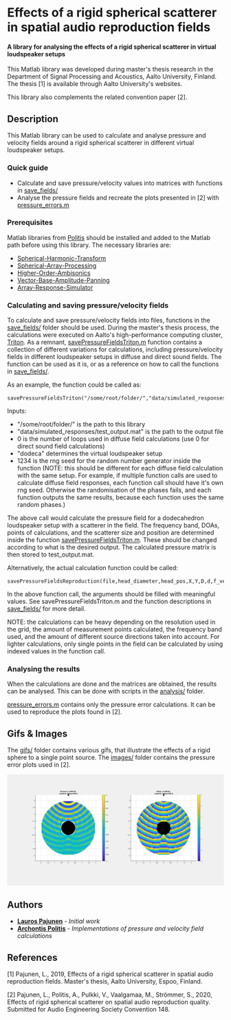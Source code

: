 # Effects of a rigid spherical scatterer in spatial audio reproduction fields

#### A library for analysing the effects of a rigid spherical scatterer in virtual loudspeaker setups

This Matlab library was developed during master's thesis research in the Department of Signal Processing and Acoustics, Aalto University, Finland. The thesis [1] is available through Aalto University's websites.

This library also complements the related convention paper [2].

## Description

This Matlab library can be used to calculate and analyse pressure and velocity fields around a rigid spherical scatterer in different virtual loudspeaker setups.

### Quick guide

* Calculate and save pressure/velocity values into matrices with functions in [save_fields/](https://github.com/mapu8/Spherical-scatterer-effects/tree/master/src/save_fields/)
* Analyse the pressure fields and recreate the plots presented in [2] with [pressure_errors.m](https://github.com/mapu8/Spherical-scatterer-effects/blob/master/src/analysis/pressure_errors.m)

### Prerequisites

Matlab libraries from [Politis](https://github.com/polarch) should be installed and added to the Matlab path before using this library. The necessary libraries are:

* [Spherical-Harmonic-Transform](https://github.com/polarch/Spherical-Harmonic-Transform)
* [Spherical-Array-Processing](https://github.com/polarch/Spherical-Array-Processing)
* [Higher-Order-Ambisonics](https://github.com/polarch/Higher-Order-Ambisonics)
* [Vector-Base-Amplitude-Panning](https://github.com/polarch/Vector-Base-Amplitude-Panning)
* [Array-Response-Simulator](https://github.com/polarch/Array-Response-Simulator)


### Calculating and saving pressure/velocity fields

To calculate and save pressure/velocity fields into files, functions in the [save_fields/](https://github.com/mapu8/Spherical-scatterer-effects/tree/master/src/save_fields/) folder should be used. During the master's thesis process, the calculations were executed on Aalto's high-performance computing cluster, [Triton](https://scicomp.aalto.fi/triton/). As a remnant, [savePressureFieldsTriton.m](https://github.com/mapu8/Spherical-scatterer-effects/blob/master/src/save_fields/savePressureFieldsTriton.m) function contains a collection of different variations for calculations, including pressure/velocity fields in different loudspeaker setups in diffuse and direct sound fields. The function can be used as it is, or as a reference on how to call the functions in [save_fields/](https://github.com/mapu8/Spherical-scatterer-effects/tree/master/src/save_fields/). 

As an example, the function could be called as:

```
savePressureFieldsTriton("/some/root/folder/","data/simulated_responses/test_output.mat",0,"dodeca",1234)
```
Inputs:
- "/some/root/folder/" is the path to this library
- "data/simulated_responses/test_output.mat" is the path to the output file
- 0 is the number of loops used in diffuse field calculations (use 0 for direct sound field calculations)
- "dodeca" determines the virtual loudspeaker setup
- 1234 is the rng seed for the random number generator inside the function (NOTE: this should be different for each diffuse field calculation with the same setup. For example, if multiple function calls are used to calculate diffuse field responses, each function call should have it's own rng seed. Otherwise the randomisation of the phases fails, and each function outputs the same results, because each function uses the same random phases.)

The above call would calculate the pressure field for a dodecahedron loudspeaker setup with a scatterer in the field. The frequency band, DOAs, points of calculations, and the scatterer size and position are determined inside the function [savePressureFieldsTriton.m](https://github.com/mapu8/Spherical-scatterer-effects/blob/master/src/save_fields/savePressureFieldsTriton.m). These should be changed according to what is the desired output. The calculated pressure matrix is then stored to test_output.mat.

Alternatively, the actual calculation function could be called:

```
savePressureFieldsReproduction(file,head_diameter,head_pos,X,Y,D,d,f_vec,dop_vec,decoding_method,speaker_dirs,source_distance,indexes,max_dist_p)
```
In the above function call, the arguments should be filled with meaningful values. See savePressureFieldsTriton.m and the function descriptions in [save_fields/](https://github.com/mapu8/Spherical-scatterer-effects/tree/master/src/save_fields/) for more detail.

NOTE: the calculations can be heavy depending on the resolution used in the grid, the amount of measurement points calculated, the frequency band used, and the amount of different source directions taken into account. For lighter calculations, only single points in the field can be calculated by using indexed values in the function call.


### Analysing the results

When the calculations are done and the matrices are obtained, the results can be analysed. This can be done with scripts in the [analysis/](https://github.com/mapu8/Spherical-scatterer-effects/tree/master/src/analysis/) folder.

[pressure_errors.m](https://github.com/mapu8/Spherical-scatterer-effects/blob/master/src/analysis/pressure_errors.m) contains only the pressure error calculations. It can be used to reproduce the plots found in [2].

## Gifs & Images

The [gifs/](https://github.com/mapu8/Spherical-scatterer-effects/tree/master/gifs/) folder contains various gifs, that illustrate the effects of a rigid sphere to a single point source. The [images/](https://github.com/mapu8/Spherical-scatterer-effects/tree/master/images/) folder contains the pressure error plots used in [2].

![Couldn't find image](https://github.com/mapu8/Spherical-scatterer-effects/blob/master/gifs/pressure_f1000_r0.50.gif "Glorienttes gif")



## Authors

* **[Lauros Pajunen](https://github.com/mapu8)** - *Initial work*
* **[Archontis Politis](https://github.com/polarch)** - *Implementations of pressure and velocity field calculations*


## References

[1] Pajunen, L., 2019,
    Effects of a rigid spherical scatterer in spatial audio reproduction fields.
    Master's thesis, Aalto University, Espoo, Finland.

[2] Pajunen, L., Politis, A., Pulkki, V., Vaalgamaa, M., Strömmer, S., 2020,
    Effects of rigid spherical scatterer on spatial audio reproduction quality.
    Submitted for Audio Engineering Society Convention 148.






